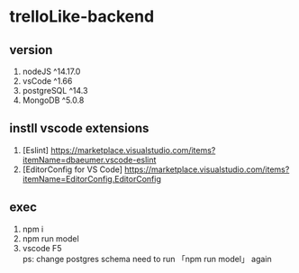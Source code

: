 # trelloLike-backend

## version
1. nodeJS ^14.17.0
2. vsCode ^1.66
3. postgreSQL ^14.3
4. MongoDB ^5.0.8

## instll vscode extensions
1. [Eslint] https://marketplace.visualstudio.com/items?itemName=dbaeumer.vscode-eslint
2. [EditorConfig for VS Code] https://marketplace.visualstudio.com/items?itemName=EditorConfig.EditorConfig

## exec
1. npm i
2. npm run model
3. vscode F5  
ps: change postgres schema need to run 「npm run model」 again